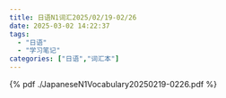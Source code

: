 ```yaml
---
title: 日语N1词汇2025/02/19-02/26
date: 2025-03-02 14:22:37
tags:   
  - "日语"
  - "学习笔记"
categories: ["日语","词汇本"]
---
```


{% pdf ./JapaneseN1Vocabulary20250219-0226.pdf %}

